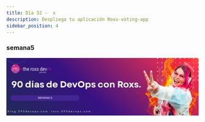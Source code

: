 ```yaml
---
title: Día 32 -  x
description: Despliega tu aplicación Roxs-voting-app
sidebar_position: 4
---
```


### semana5
![](../../static/images/banner/5.png)